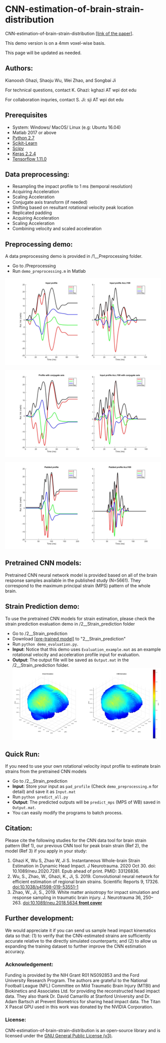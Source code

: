 # CNN-estimation-of-brain-strain-distribution
CNN-estimation-of-brain-strain-distribution [[link of the paper]](https://www.liebertpub.com/doi/10.1089/neu.2020.7281).

This demo version is on a 4mm voxel-wise basis.

This page will be updated as needed. 

## Authors:
Kianoosh Ghazi, Shaoju Wu, Wei Zhao, and Songbai Ji

For technical questions, contact K. Ghazi: kghazi AT wpi dot edu

For collaboration inquries, contact S. Ji: sji AT wpi dot edu

## Prerequisites
- System: Windows/ MacOS/ Linux (e.g: Ubuntu 16.04)
- Matlab 2017 or above
- [Python 2.7](https://www.anaconda.com/distribution/)
- [Scikit-Learn](https://scikit-learn.org/stable/install.html)
- [Scipy](https://www.scipy.org/)
- [Keras 2.2.4](http://faroit.com/keras-docs/2.2.4/#installation)
- [Tensorflow 1.11.0](https://pypi.org/project/tensorflow/1.11.0/#files)
## Data preprocessing:
- Resampling the impact profile to 1 ms (temporal resolution) 
- Acquiring Acceleration
- Scaling Acceleration
- Conjugate axis transform (if needed)
- Shifting based on resultant rotational velocity peak location
- Replicated padding
- Acquiring Acceleration
- Scaling Acceleration
- Combining velocity and scaled acceleration

## Preprocessing demo:
A data preprocessing demo is provided in /1__Preprocessing folder.
- Go to /Preprocessing
- Run `demo_preprocessing.m` in Matlab

![](https://github.com/Jilab-biomechanics/CNN-estimation-of-brain-strain-distribution/blob/main/3__figures/1.jpg)

![](https://github.com/Jilab-biomechanics/CNN-estimation-of-brain-strain-distribution/blob/main/3__figures/2.jpg)

![](https://github.com/Jilab-biomechanics/CNN-estimation-of-brain-strain-distribution/blob/main/3__figures/3.jpg)

## Pretrained CNN models:
Pretrained CNN neural network model is provided based on all of the brain response samples available in the published study (N=5661). They correspond to the maximum principal strain (MPS) pattern of the whole brain. 

## Strain Prediction demo:
To use the pretrained CNN models for strain estimation, please check the strain prediction evaluation demo in /2__Strain_prediction folder
- Go to /2__Strain_prediction
- Download [[pre-trained model]](https://drive.google.com/drive/folders/1iYKKr1NCk6FwGG1Ax-26Ueb-ipxfy8ih?usp=sharing) to "2__Strain_prediction"
- Run `python demo_evaluation.py`. 
- **Input**: Notice that this demo uses `Evaluation_example.mat` as an example rotational velocity and acceleration profile input for evaluation. 
- **Output**: The output file will be saved as `Output.mat` in the /2__Strain_prediction folder.
![](https://github.com/Jilab-biomechanics/CNN-estimation-of-brain-strain-distribution/blob/main/3__figures/scatter_plot.JPG)

## Quick Run:
If you need to use your own rotational velocity input profile to estimate brain strains from the pretrained CNN models 
- Go to /2__Strain_prediction
- **Input**: Store your input as `pad_profile` (Check `demo_preprocessing.m` for detail) and save it as `Input.mat`
- Run `python predict_all.py`
- **Output**: The predicted outputs will be `predict_mps` (MPS of WB) saved in `Output.mat`. 
- You can easily modify the programs to batch process.

## Citation:
Please cite the following studies for the CNN data tool for brain strain pattern (Ref 1), our previous CNN  tool for peak brain strain (Ref 2), the model (Ref 3) if you apply in your study:
1. Ghazi K, Wu S, Zhao W, Ji S. Instantaneous Whole-brain Strain Estimation in Dynamic Head Impact. J Neurotrauma. 2020 Oct 30. doi: 10.1089/neu.2020.7281. Epub ahead of print. PMID: 33126836.
2. Wu, S., Zhao, W., Ghazi, K., Ji, S. 2019. Convolutional neural network for efficient estimation of  regional brain strains. Scientific Reports 9, 17326. [doi:10.1038/s41598-019-53551-1](https://www.nature.com/articles/s41598-019-53551-1)
3. Zhao, W., Ji, S., 2019. White matter anisotropy for impact simulation and response sampling in traumatic brain injury. J. Neurotrauma 36, 250–263. [doi:10.1089/neu.2018.5634 **front cover**](https://www.liebertpub.com/doi/abs/10.1089/neu.2018.5634) 

## Further development:
We would appreciate it if you can send us sample head impact kinematics data so that: (1) to verify that the CNN-estimated strains are sufficiently accurate relative to the directly simulated counterparts; and (2) to allow us expanding the training dataset to further improve the CNN estimation accuracy.

### Acknowledgement:
Funding is provided by the NIH Grant R01 NS092853 and the Ford University Research Program. The authors are grateful to the National Football League (NFL) Committee on Mild Traumatic Brain Injury (MTBI) and Biokinetics and Associates Ltd. for providing the reconstructed head impact data. They also thank Dr. David Camarillo at Stanford University and Dr. Adam Bartsch at Prevent Biometrics for sharing head impact data. The Titan X Pascal GPU used in this work was donated by the NVIDIA Corporation. 

### License:
CNN-estimation-of-brain-strain-distribution is an open-source library and is licensed under the [GNU General Public License (v3)](https://www.gnu.org/licenses/gpl-3.0.en.html). 
